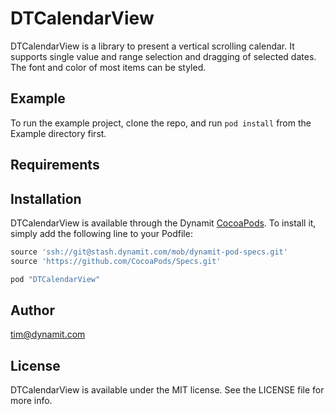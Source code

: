 # DTCalendarView

DTCalendarView is a library to present a vertical scrolling calendar. It supports single value and range selection and dragging of selected dates. The font and color of most items can be styled.

## Example

To run the example project, clone the repo, and run `pod install` from the Example directory first.

## Requirements

## Installation

DTCalendarView is available through the Dynamit [CocoaPods](http://cocoapods.org). To install
it, simply add the following line to your Podfile:

```ruby
source 'ssh://git@stash.dynamit.com/mob/dynamit-pod-specs.git'
source 'https://github.com/CocoaPods/Specs.git'

pod "DTCalendarView"
```

## Author

tim@dynamit.com

## License

DTCalendarView is available under the MIT license. See the LICENSE file for more info.
